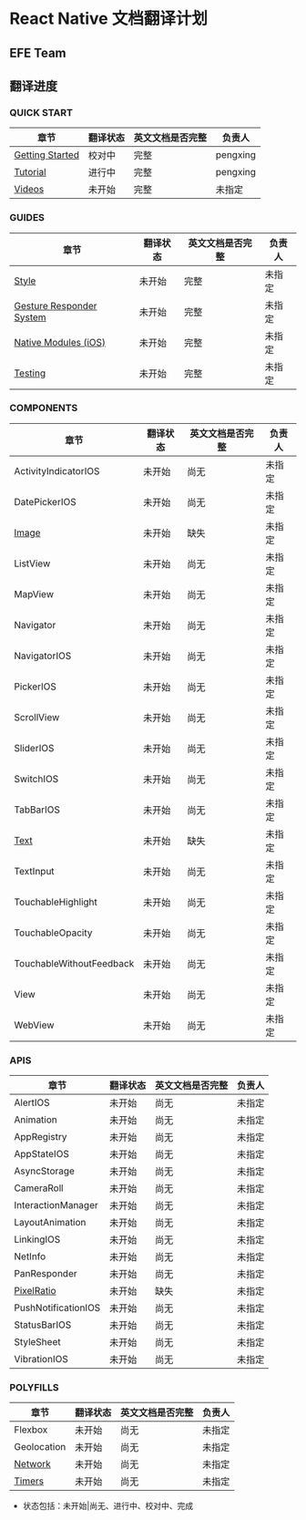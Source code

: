 # React Native 文档翻译计划
## EFE Team
## 翻译进度
### QUICK START
|章节|翻译状态|英文文档是否完整|负责人|
|----|----|----|------|
|[Getting Started](https://github.com/ecomfe/react-native-cn/blob/master/quick-start/GettingStarted.md)|校对中|完整|pengxing|
|[Tutorial](https://github.com/ecomfe/react-native-cn/blob/master/quick-start/Tutorial.md)|进行中|完整|pengxing|
|[Videos](https://github.com/ecomfe/react-native-cn/blob/master/quick-start/Videos.md)|未开始|完整|未指定|

### GUIDES
|章节|翻译状态|英文文档是否完整|负责人|
|----|----|----|------|
|[Style](https://github.com/ecomfe/react-native-cn/blob/master/guides/Style.md)|未开始|完整|未指定|
|[Gesture Responder System](https://github.com/ecomfe/react-native-cn/blob/master/guides/GestureResponderSystem.md.md)|未开始|完整|未指定|
|[Native Modules (iOS)](https://github.com/ecomfe/react-native-cn/blob/master/guides/NativeModulesIOS.md)|未开始|完整|未指定|
|[Testing](https://github.com/ecomfe/react-native-cn/blob/master/guides/Testing.md)|未开始|完整|未指定|

### COMPONENTS
|章节|翻译状态|英文文档是否完整|负责人|
|----|----|----|------|
|ActivityIndicatorIOS|未开始|尚无|未指定|
|DatePickerIOS|未开始|尚无|未指定|
|[Image](https://github.com/ecomfe/react-native-cn/blob/master/components/Image.md)|未开始|缺失|未指定|
|ListView|未开始|尚无|未指定|
|MapView|未开始|尚无|未指定|
|Navigator|未开始|尚无|未指定|
|NavigatorIOS|未开始|尚无|未指定|
|PickerIOS|未开始|尚无|未指定|
|ScrollView|未开始|尚无|未指定|
|SliderIOS|未开始|尚无|未指定|
|SwitchIOS|未开始|尚无|未指定|
|TabBarIOS|未开始|尚无|未指定|
|[Text](https://github.com/ecomfe/react-native-cn/blob/master/components/Text.md)|未开始|缺失|未指定|
|TextInput|未开始|尚无|未指定|
|TouchableHighlight|未开始|尚无|未指定|
|TouchableOpacity|未开始|尚无|未指定|
|TouchableWithoutFeedback|未开始|尚无|未指定|
|View|未开始|尚无|未指定|
|WebView|未开始|尚无|未指定|

### APIS
|章节|翻译状态|英文文档是否完整|负责人|
|----|----|----|------|
|AlertIOS|未开始|尚无|未指定|
|Animation|未开始|尚无|未指定|
|AppRegistry|未开始|尚无|未指定|
|AppStateIOS|未开始|尚无|未指定|
|AsyncStorage|未开始|尚无|未指定|
|CameraRoll|未开始|尚无|未指定|
|InteractionManager|未开始|尚无|未指定|
|LayoutAnimation|未开始|尚无|未指定|
|LinkingIOS|未开始|尚无|未指定|
|NetInfo|未开始|尚无|未指定|
|PanResponder|未开始|尚无|未指定|
|[PixelRatio](https://github.com/ecomfe/react-native-cn/blob/master/apis/PixelRatio.md)|未开始|缺失|未指定|
|PushNotificationIOS|未开始|尚无|未指定|
|StatusBarIOS|未开始|尚无|未指定|
|StyleSheet|未开始|尚无|未指定|
|VibrationIOS|未开始|尚无|未指定|

### POLYFILLS
|章节|翻译状态|英文文档是否完整|负责人|
|----|----|----|------|
|Flexbox|未开始|尚无|未指定|
|Geolocation|未开始|尚无|未指定|
|[Network](https://github.com/ecomfe/react-native-cn/blob/master/polyfills/Network.md)|未开始|尚无|未指定|
|[Timers](https://github.com/ecomfe/react-native-cn/blob/master/polyfills/Timers.md)|未开始|尚无|未指定|

* 状态包括：未开始|尚无、进行中、校对中、完成
